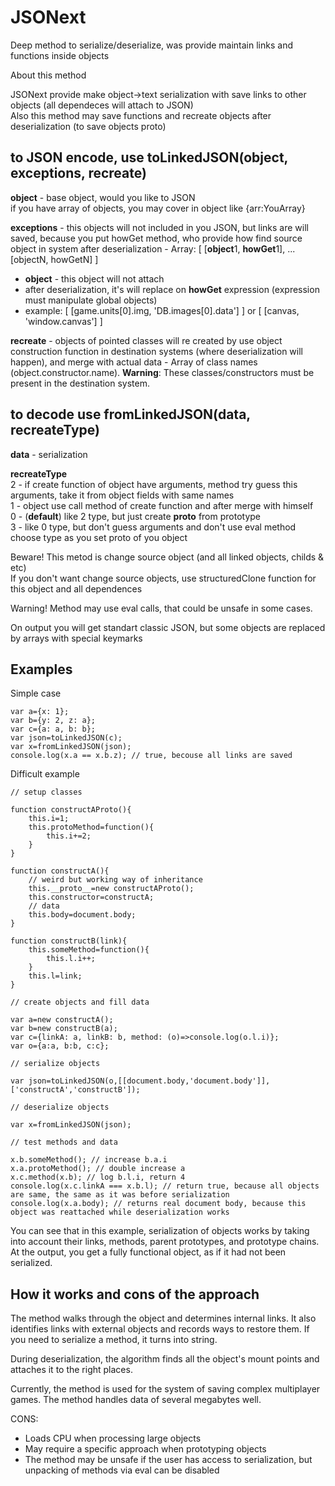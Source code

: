 # JSONext
Deep method to serialize/deserialize, was provide maintain links and functions inside objects


About this method

JSONext provide make object->text serialization with save links to other objects (all dependeces will attach to JSON)\
Also this method may save functions and recreate objects after deserialization (to save objects proto)

## to JSON encode, use toLinkedJSON(object, exceptions, recreate)
	
**object** - base object, would you like to JSON\
if you have array of objects, you may cover in object like {arr:YouArray}
 
**exceptions** - this objects will not included in you JSON, but links are will saved, because you put howGet method, who provide how find source object in system after deserialization - Array: [ [**object**1, **howGet**1], ... [objectN, howGetN] ]

- **object** - this object will not attach
- after deserialization, it's will replace on **howGet** expression (expression must manipulate global objects)
- example: [ [game.units[0].img, 'DB.images[0].data'] ] or  [ [canvas, 'window.canvas'] ]
  
**recreate** - objects of pointed classes will re created by use object construction function in destination systems (where deserialization will happen), and merge with actual data - Array of class names (object.constructor.name). **Warning**: These classes/constructors must be present in the destination system.

## to decode use fromLinkedJSON(data, recreateType)

**data** - serialization

**recreateType**\
2 - if create function of object have arguments, method try guess this arguments, take it from object fields with same names\
1 - object use call method of create function and after merge with himself\
0 - (**default**) like 2 type, but just create __proto__ from prototype\
3 - like 0 type, but don't guess arguments and don't use eval method
choose type as you set proto of you object

Beware! This metod is change source object (and all linked objects, childs & etc)\
If you don't want change source objects, use structuredClone function for this object and all dependences

Warning! Method may use eval calls, that could be unsafe in some cases.

On output you will get standart classic JSON, but some objects are replaced by arrays with special keymarks

## Examples

Simple case

	var a={x: 1};
	var b={y: 2, z: a};
	var c={a: a, b: b};
	var json=toLinkedJSON(c);
	var x=fromLinkedJSON(json);
	console.log(x.a == x.b.z); // true, becouse all links are saved

Difficult example
	
 	// setup classes
 
	function constructAProto(){
  		this.i=1;
 		this.protoMethod=function(){
   			this.i+=2;
		}
 	}
  
	function constructA(){
		// weird but working way of inheritance
 		this.__proto__=new constructAProto();
 		this.constructor=constructA;
 		// data
   		this.body=document.body;
 	}
  
  	function constructB(link){
  		this.someMethod=function(){
			this.l.i++;
		}
		this.l=link;
   	}

	// create objects and fill data
     
	var a=new constructA();
	var b=new constructB(a);
	var c={linkA: a, linkB: b, method: (o)=>console.log(o.l.i)};
	var o={a:a, b:b, c:c};

 	// serialize objects
  
	var json=toLinkedJSON(o,[[document.body,'document.body']],['constructA','constructB']);

 	// deserialize objects
  
	var x=fromLinkedJSON(json);

 	// test methods and data
  
	x.b.someMethod(); // increase b.a.i
	x.a.protoMethod(); // double increase a
	x.c.method(x.b); // log b.l.i, return 4
	console.log(x.c.linkA === x.b.l); // return true, because all objects are same, the same as it was before serialization
 	console.log(x.a.body); // returns real document body, because this object was reattached while deserialization works

You can see that in this example, serialization of objects works by taking into account their links, methods, parent prototypes, and prototype chains. At the output, you get a fully functional object, as if it had not been serialized.

## How it works and cons of the approach

The method walks through the object and determines internal links.
It also identifies links with external objects and records ways to restore them.
If you need to serialize a method, it turns into string.

During deserialization, the algorithm finds all the object's mount points and attaches it to the right places.

Currently, the method is used for the system of saving complex multiplayer games. The method handles data of several megabytes well.

CONS:
- Loads CPU when processing large objects
- May require a specific approach when prototyping objects
- The method may be unsafe if the user has access to serialization, but unpacking of methods via eval can be disabled
